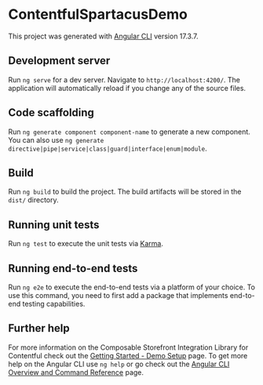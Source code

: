 # ContentfulSpartacusDemo

This project was generated with [Angular CLI](https://github.com/angular/angular-cli) version 17.3.7.

## Development server

Run `ng serve` for a dev server. Navigate to `http://localhost:4200/`. The application will automatically reload if you change any of the source files.

## Code scaffolding

Run `ng generate component component-name` to generate a new component. You can also use `ng generate directive|pipe|service|class|guard|interface|enum|module`.

## Build

Run `ng build` to build the project. The build artifacts will be stored in the `dist/` directory.

## Running unit tests

Run `ng test` to execute the unit tests via [Karma](https://karma-runner.github.io).

## Running end-to-end tests

Run `ng e2e` to execute the end-to-end tests via a platform of your choice. To use this command, you need to first add a package that implements end-to-end testing capabilities.

## Further help

For more information on the Composable Storefront Integration Library for Contentful check out the [Getting Started - Demo Setup](https://github.com/contentful/composable-storefront-integration-library/wiki/Getting-started-%E2%80%90-Demo-setup) page.
To get more help on the Angular CLI use `ng help` or go check out the [Angular CLI Overview and Command Reference](https://angular.io/cli) page.
